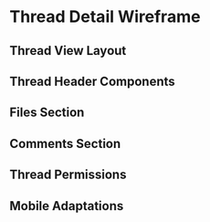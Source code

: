 # Thread Detail Wireframe

<!-- 스레드 상세 화면의 와이어프레임을 문서화합니다 -->

## Thread View Layout

<!-- 스레드 상세 화면 와이어프레임 -->

## Thread Header Components

<!-- 스레드 헤더 컴포넌트들 -->

## Files Section

<!-- 파일 섹션 UI -->

## Comments Section

<!-- 댓글 섹션 UI -->

## Thread Permissions

<!-- 스레드 권한 관리 UI -->

## Mobile Adaptations

<!-- 모바일 적응형 디자인 -->

